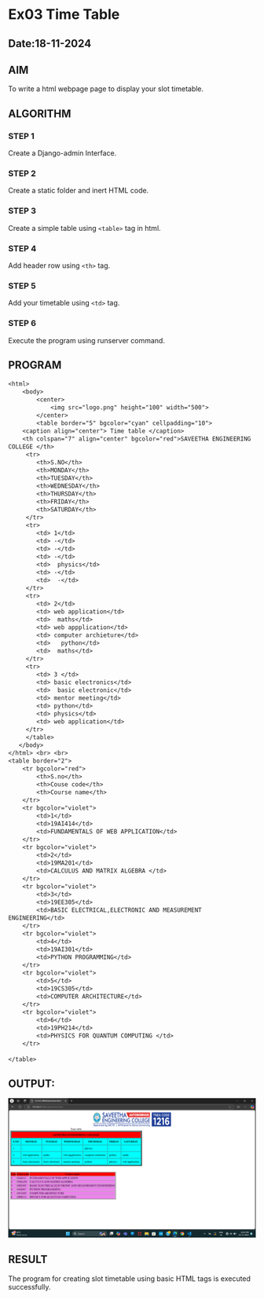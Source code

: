 # Ex03 Time Table
## Date:18-11-2024

## AIM
To write a html webpage page to display your slot timetable.

## ALGORITHM
### STEP 1
Create a Django-admin Interface.

### STEP 2
Create a static folder and inert HTML code.

### STEP 3
Create a simple table using ```<table>``` tag in html.

### STEP 4
Add header row using ```<th>``` tag.

### STEP 5
Add your timetable using ```<td>``` tag.

### STEP 6
Execute the program using runserver command.

## PROGRAM
```
<html>
    <body>
        <center>
            <img src="logo.png" height="100" width="500">
        </center>
        <table border="5" bgcolor="cyan" cellpadding="10"> 
    <caption align="center"> Time table </caption>
    <th colspan="7" align="center" bgcolor="red">SAVEETHA ENGINEERING COLLEGE </th>
     <tr>
        <th>S.NO</th>
        <th>MONDAY</th>
        <th>TUESDAY</th>
        <th>WEDNESDAY</th>
        <th>THURSDAY</th>
        <th>FRIDAY</th>
        <th>SATURDAY</th>
     </tr>
     <tr> 
        <td> 1</td>
        <td> -</td>
        <td> -</td>
        <td> -</td>
        <td>  physics</td>
        <td> -</td>
        <td>  -</td>
     </tr>
     <tr>
        <td> 2</td> 
        <td> web application</td>
        <td>  maths</td>
        <td> web appplication</td>
        <td> computer archieture</td>
        <td>   python</td>
        <td>  maths</td>
     </tr>
     <tr>
        <td> 3 </td>
        <td> basic electronics</td>
        <td>  basic electronic</td>
        <td> mentor meeting</td>
        <td> python</td>
        <td> physics</td>
        <td> web application</td>
     </tr>
     </table>
   </body>
</html> <br> <br>
<table border="2">
    <tr bgcolor="red">
        <th>S.no</th>
        <th>Couse code</th>
        <th>Course name</th>
    </tr>
    <tr bgcolor="violet">
        <td>1</td>
        <td>19AI414</td>
        <td>FUNDAMENTALS OF WEB APPLICATION</td>
    </tr>
    <tr bgcolor="violet">
        <td>2</td>
        <td>19MA201</td>
        <td>CALCULUS AND MATRIX ALGEBRA </td>
    </tr>
    <tr bgcolor="violet">
        <td>3</td>
        <td>19EE305</td>
        <td>BASIC ELECTRICAL,ELECTRONIC AND MEASUREMENT ENGINEERING</td>
    </tr>
    <tr bgcolor="violet">
        <td>4</td>
        <td>19AI301</td>
        <td>PYTHON PROGRAMMING</td>
    </tr>
    <tr bgcolor="violet">
        <td>5</td>
        <td>19CS305</td>
        <td>COMPUTER ARCHITECTURE</td>
    </tr>
    <tr bgcolor="violet">
        <td>6</td>
        <td>19PH214</td>
        <td>PHYSICS FOR QUANTUM COMPUTING </td>
    </tr>
    
</table>
```
## OUTPUT:
![alt text](<timetable/Screenshot 2024-11-22 120229.png>)


## RESULT
The program for creating slot timetable using basic HTML tags is executed successfully.
